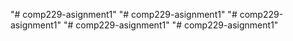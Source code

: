 "# comp229-asignment1" 
"# comp229-asignment1" 
"# comp229-asignment1" 
"# comp229-asignment1" 
"# comp229-asignment1" 
